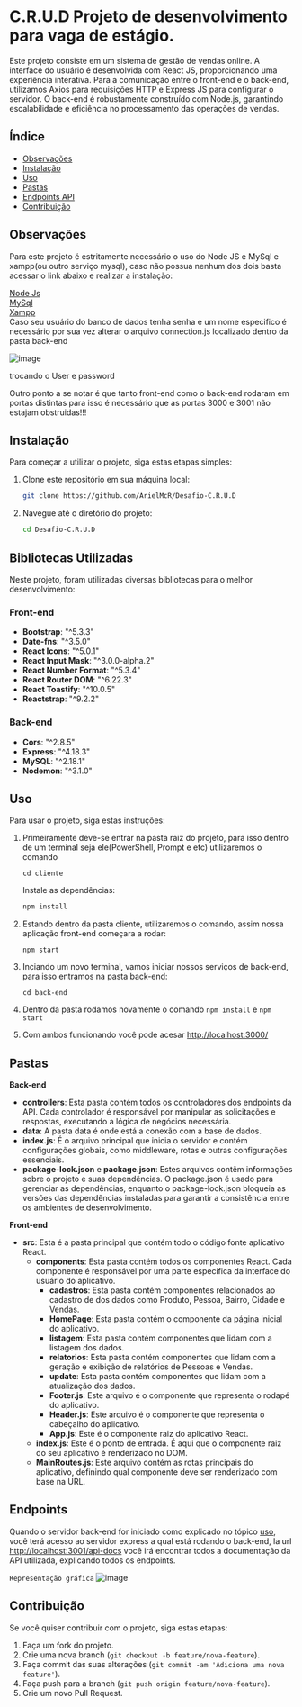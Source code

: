 # C.R.U.D Projeto de desenvolvimento para vaga de estágio.
Este projeto consiste em um sistema de gestão de vendas online. A interface do usuário é desenvolvida com React JS, proporcionando uma experiência interativa. Para a comunicação entre o front-end e o back-end, utilizamos Axios para requisições HTTP e Express JS para configurar o servidor. O back-end é robustamente construído com Node.js, garantindo escalabilidade e eficiência no processamento das operações de vendas.
## Índice

- [Observações](#observações)
- [Instalação](#instalação)
- [Uso](#uso)
- [Pastas](#Pasta)
- [Endpoints API](#Endpoints)
- [Contribuição](#contribuição)

## Observações
Para este projeto é estritamente necessário o uso do Node JS e MySql e xampp(ou outro serviço mysql), caso não possua nenhum dos dois basta acessar o link abaixo e realizar a instalação:

[Node Js](https://nodejs.org/en)
<br>
[MySql](https://dev.mysql.com/downloads/workbench/)
<br>
[Xampp](https://www.apachefriends.org/pt_br/index.html)
</br> 
Caso seu usuário do banco de dados tenha senha e um nome especifico é necessário por sua vez alterar o arquivo connection.js localizado dentro da pasta back-end

![image](https://github.com/ArielMcR/Desafio-C.R.U.D/assets/91798390/08b46e6a-15a7-41f3-b591-df0e27da0055)

trocando o User e password

Outro ponto a se notar é que tanto front-end como o back-end rodaram em portas distintas para isso é necessário que as portas 3000 e 3001 não estajam obstruidas!!!

## Instalação

Para começar a utilizar o projeto, siga estas etapas simples:

1. Clone este repositório em sua máquina local:

    ```bash
    git clone https://github.com/ArielMcR/Desafio-C.R.U.D
    ```

2. Navegue até o diretório do projeto:

    ```bash
    cd Desafio-C.R.U.D
    ```

## Bibliotecas Utilizadas

Neste projeto, foram utilizadas diversas bibliotecas para o melhor desenvolvimento:

### Front-end

- **Bootstrap**: "^5.3.3"
- **Date-fns**: "^3.5.0"
- **React Icons**: "^5.0.1"
- **React Input Mask**: "^3.0.0-alpha.2"
- **React Number Format**: "^5.3.4"
- **React Router DOM**: "^6.22.3"
- **React Toastify**: "^10.0.5"
- **Reactstrap**: "^9.2.2"

### Back-end

- **Cors**: "^2.8.5"
- **Express**: "^4.18.3"
- **MySQL**: "^2.18.1"
- **Nodemon**: "^3.1.0"

## Uso

Para usar o projeto, siga estas instruções:

1. Primeiramente deve-se entrar na pasta raiz do projeto, para isso dentro de um terminal seja ele(PowerShell, Prompt e etc) utilizaremos o comando
    ```
    cd cliente
    ````
    Instale as dependências:

    ```bash
    npm install
    ```
3. Estando dentro da pasta cliente, utilizaremos o comando, assim nossa aplicação front-end começara a rodar:
    ```
    npm start
    ````
4. Inciando um novo terminal, vamos iniciar nossos serviços de back-end, para isso entramos na pasta back-end:
    ```
    cd back-end
    ````
5. Dentro da pasta rodamos novamente o comando ```npm install``` e `npm start`
6. Com ambos funcionando você pode acesar [http://localhost:3000/](http://localhost:3000)
## Pastas
**Back-end**
* **controllers**: Esta pasta contém todos os controladores dos endpoints da API. Cada controlador é responsável por manipular as solicitações e respostas, executando a lógica de negócios necessária.
* **data**: A pasta data é onde está a conexão com a base de dados.
* **index.js**: É o arquivo principal que inicia o servidor e contém configurações globais, como middleware, rotas e outras configurações essenciais.
* **package-lock.json** e **package.json**: Estes arquivos contêm informações sobre o projeto e suas dependências. O package.json é usado para gerenciar as dependências, enquanto o package-lock.json bloqueia as versões das dependências instaladas para garantir a consistência entre os ambientes de desenvolvimento.

**Front-end**
- **src**: Esta é a pasta principal que contém todo o código fonte aplicativo React.
    - **components**: Esta pasta contém todos os componentes React. Cada componente é responsável por uma parte específica da interface do usuário do aplicativo.
        - **cadastros**: Esta pasta contém componentes relacionados ao cadastro de dos dados como Produto, Pessoa, Bairro, Cidade e Vendas.
        - **HomePage**: Esta pasta contém o componente da página inicial do aplicativo.
        - **listagem**: Esta pasta contém componentes que lidam com a listagem dos dados.
        - **relatorios**: Esta pasta contém componentes que lidam com a geração e exibição de relatórios de Pessoas e Vendas.
        - **update**: Esta pasta contém componentes que lidam com a atualização dos dados.
        - **Footer.js**: Este arquivo é o componente que representa o rodapé do aplicativo.
        - **Header.js**: Este arquivo é o componente que representa o cabeçalho do aplicativo.
        - **App.js**: Este é o componente raiz do aplicativo React.
    - **index.js**: Este é o ponto de entrada. É aqui que o componente raiz do seu aplicativo é renderizado no DOM.
    - **MainRoutes.js**: Este arquivo contém as rotas principais do  aplicativo, definindo qual componente deve ser renderizado com base na URL.

## Endpoints
Quando o servidor back-end for iniciado como explicado no tópico [uso](#uso), você terá acesso ao servidor express a qual está rodando o back-end, la url [http://localhost:3001/api-docs](http://localhost:3001/api-docs) você irá encontrar todos a documentação da API utilizada, explicando todos os endpoints.

`Representação gráfica`
![image](https://github.com/ArielMcR/Imagens/blob/main/docApi.png)



## Contribuição

Se você quiser contribuir com o projeto, siga estas etapas:

1. Faça um fork do projeto.
2. Crie uma nova branch (`git checkout -b feature/nova-feature`).
3. Faça commit das suas alterações (`git commit -am 'Adiciona uma nova feature'`).
4. Faça push para a branch (`git push origin feature/nova-feature`).
5. Crie um novo Pull Request.


